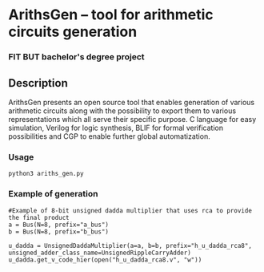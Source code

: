 # ArithsGen – tool for arithmetic circuits generation
### FIT BUT bachelor's degree project

## Description
ArithsGen presents an open source tool that enables generation of various arithmetic circuits along with the possibility to export them to various representations which all serve their specific purpose. C language for easy simulation, Verilog for logic synthesis, BLIF for formal verification possibilities and CGP to enable further global automatization.

### Usage
    python3 ariths_gen.py

### Example of generation
    #Example of 8-bit unsigned dadda multiplier that uses rca to provide the final product
	a = Bus(N=8, prefix="a_bus")
	b = Bus(N=8, prefix="b_bus")

	u_dadda = UnsignedDaddaMultiplier(a=a, b=b, prefix="h_u_dadda_rca8", unsigned_adder_class_name=UnsignedRippleCarryAdder)
	u_dadda.get_v_code_hier(open("h_u_dadda_rca8.v", "w"))